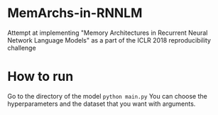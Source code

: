 # MemArchs-in-RNNLM
Attempt at implementing "Memory Architectures in Recurrent Neural Network Language Models" as a part of the ICLR 2018 reproducibility challenge

# How to run
Go to the directory of the model
`python main.py`
You can choose the hyperparameters and the dataset that you want with arguments.
